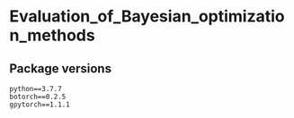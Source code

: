 # Evaluation_of_Bayesian_optimization_methods

## Package versions

```
python==3.7.7
botorch==0.2.5
gpytorch==1.1.1
```
